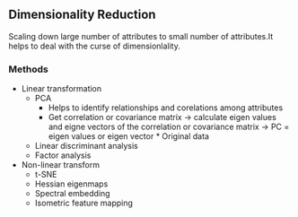 
## Dimensionality Reduction
  Scaling down large number of attributes to small number of attributes.It helps to deal with the curse of dimensionlality.
  
### Methods
+ Linear transformation
  - PCA
    * Helps to identify relationships and corelations among attributes
    * Get correlation or covariance matrix -> calculate eigen values and eigne vectors of the correlation or covariance matrix -> 
      PC = eigen values or eigen vector * Original data 
  - Linear discriminant analysis
  - Factor analysis
+ Non-linear transform
  - t-SNE
  - Hessian eigenmaps
  - Spectral embedding
  - Isometric feature mapping
